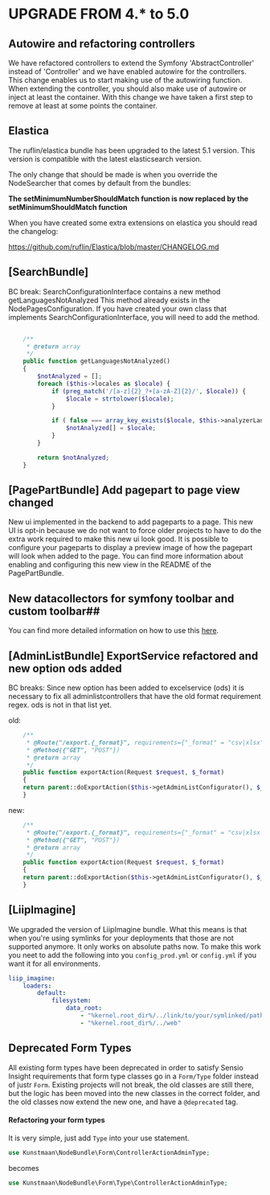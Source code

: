 # UPGRADE FROM 4.* to 5.0

## Autowire and refactoring controllers

We have refactored controllers to extend the Symfony 'AbstractController' instead of 'Controller' and we have enabled autowire for the controllers.
This change enables us to start making use of the autowiring function. When extending the controller, you should also make use of autowire or inject at least the container.
With this change we have taken a first step to remove at least at some points the container.

## Elastica

The ruflin/elastica bundle has been upgraded to the latest 5.1 version.
This version is compatible with the latest elasticsearch version.

The only change that should be made is when you override the NodeSearcher that comes by default from the bundles:

**The setMinimumNumberShouldMatch function is now replaced by the setMinimumShouldMatch function**

When you have created some extra extensions on elastica you should read the changelog:

https://github.com/ruflin/Elastica/blob/master/CHANGELOG.md


## [SearchBundle]
BC break: SearchConfigurationInterface contains a new method getLanguagesNotAnalyzed
This method already exists in the NodePagesConfiguration. If you have created your own class that implements SearchConfigurationInterface, you will need to add the method.

```php

    /**
     * @return array
     */
    public function getLanguagesNotAnalyzed()
    {
        $notAnalyzed = [];
        foreach ($this->locales as $locale) {
            if (preg_match('/[a-z]{2}_?+[a-zA-Z]{2}/', $locale)) {
                $locale = strtolower($locale);
            }

            if ( false === array_key_exists($locale, $this->analyzerLanguages) ) {
                $notAnalyzed[] = $locale;
            }
        }

        return $notAnalyzed;
    }
```

## [PagePartBundle] Add pagepart to page view changed
New ui implemented in the backend to add pageparts to a
page. This new UI is opt-in because we do not want to force older projects to
have to do the extra work required to make this new ui look good.
It is possible to configure your pageparts to display a preview image of how
the pagepart will look when added to the page. You can find more information
about enabling and configuring this new view in the README of the
PagePartBundle.

## New datacollectors for symfony toolbar and custom toolbar##

You can find more detailed information on how to use this [here](https://github.com/Kunstmaan/KunstmaanAdminBundle/blob/master/Resources/doc/DataCollectors.md).

## [AdminListBundle] ExportService refactored and new option ods added
BC breaks: Since new option has been added to excelservice (ods) it is necessary to fix all adminlistcontrollers that have the old format requirement regex. ods is not in that list yet.

old:
```php
    /**
     * @Route("/export.{_format}", requirements={"_format" = "csv|xlsx"}, name="{{ bundle_name|lower }}_admin_bike_export")
     * @Method({"GET", "POST"})
     * @return array
     */
    public function exportAction(Request $request, $_format)
    {
	return parent::doExportAction($this->getAdminListConfigurator(), $_format, $request);
    }
```

new:
```php
    /**
     * @Route("/export.{_format}", requirements={"_format" = "csv|xlsx|ods"}, name="{{ bundle_name|lower }}_admin_bike_export")
     * @Method({"GET", "POST"})
     * @return array
     */
    public function exportAction(Request $request, $_format)
    {
	return parent::doExportAction($this->getAdminListConfigurator(), $_format, $request);
    }
```

## [LiipImagine]
We upgraded the version of LiipImagine bundle. What this means is that when you're using symlinks for your deployments that those are not supported anymore.
It only works on absolute paths now. To make this work you neet to add the following into you `config_prod.yml` or `config.yml` if you want it for all environments.

```yaml
liip_imagine:
    loaders:
        default:
            filesystem:
                data_root:
                    - "%kernel.root_dir%/../link/to/your/symlinked/path/web"
                    - "%kernel.root_dir%/../web"
```
## Deprecated Form Types
All existing form types have been deprecated in order to satisfy Sensio Insight requirements that form type classes go in a `Form/Type` folder instead of justr `Form`. Existing projects will not break, the old classes are still there, but the logic has been moved into the new classes in the correct folder, and the old classes now extend the new one, and have a `@deprecated` tag.
#### Refactoring your form types
It is very simple, just add `Type` into your use statement.
```php
use Kunstmaan\NodeBundle\Form\ControllerActionAdminType;
```
becomes
```php
use Kunstmaan\NodeBundle\Form\Type\ControllerActionAdminType;
```
